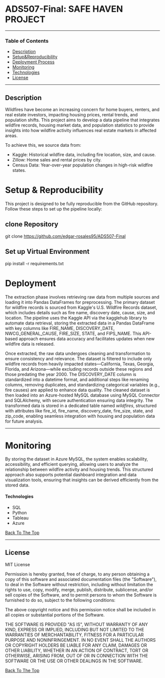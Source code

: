 # ADS507-Final: SAFE HAVEN PROJECT

---

### Table of Contents

- [Description](#description)
- [Setup&Reproducibility](#Setup&Reproducibility)
- [Deployment Process](#deployment)
- [Monitoring](#monitoring)
- [Technologies](#technologies)
- [License](#license)

---

## Description

Wildfires have become an increasing concern for home buyers, renters, and real estate investors, impacting housing prices, rental trends, and population shifts. This project aims to develop a data pipeline that integrates wildfire records, housing market data, and population statistics to provide insights into how wildfire activity influences real estate markets in affected areas.

To achieve this, we source data from:
- Kaggle: Historical wildfire data, including fire location, size, and cause.
- Zillow: Home sales and rental prices by city.
- Census Data: Year-over-year population changes in high-risk wildfire states.

# Setup & Reproducibility 

This project is designed to be fully reproducible from the GitHub repository. Follow these steps to set up the pipeline locally:

## clone Repository

git clone https://github.com/edgar-rosales95/ADS507-Final

## Set up Virtual Environment

pip install -r requirements.txt

# Deployment

The extraction phase involves retrieving raw data from multiple sources and loading it into Pandas DataFrames for preprocessing. The primary dataset for wildfire records is sourced from Kaggle's U.S. Wildfire Records dataset, which includes details such as fire name, discovery date, cause, size, and location. The pipeline uses the Kaggle API via the kagglehub library to automate data retrieval, storing the extracted data in a Pandas DataFrame with key columns like FIRE_NAME, DISCOVERY_DATE, NWCG_GENERAL_CAUSE, FIRE_SIZE, STATE, and FIPS_NAME. This API-based approach ensures data accuracy and facilitates updates when new wildfire data is released.

Once extracted, the raw data undergoes cleaning and transformation to ensure consistency and relevance. The dataset is filtered to include only wildfire records from heavily impacted states—California, Texas, Georgia, Florida, and Arizona—while excluding records outside these regions and those predating the year 2000. The DISCOVERY_DATE column is standardized into a datetime format, and additional steps like renaming columns, removing duplicates, and standardizing categorical variables (e.g., fire causes) are applied to enhance data quality. The cleaned dataset is then loaded into an Azure-hosted MySQL database using MySQL Connector and SQLAlchemy, with secure authentication ensuring data integrity. The transformed data is stored in a dedicated table named *wildfires*, structured with attributes like fire_id, fire_name, discovery_date, fire_size, state, and zip_code, enabling seamless integration with housing and population data for future analysis.

---

# Monitoring

By storing the dataset in Azure MySQL, the system enables scalability, accessibility, and efficient querying, allowing users to analyze the relationship between wildfire activity and housing trends. This structured approach also supports potential dashboard integration and data visualization tools, ensuring that insights can be derived efficiently from the stored data.



#### Technologies

- SQL
- Python
- Tableau
- Azure

[Back To The Top](#ADS507-Final)

---

## License

MIT License


Permission is hereby granted, free of charge, to any person obtaining a copy
of this software and associated documentation files (the "Software"), to deal
in the Software without restriction, including without limitation the rights
to use, copy, modify, merge, publish, distribute, sublicense, and/or sell
copies of the Software, and to permit persons to whom the Software is
furnished to do so, subject to the following conditions:

The above copyright notice and this permission notice shall be included in all
copies or substantial portions of the Software.

THE SOFTWARE IS PROVIDED "AS IS", WITHOUT WARRANTY OF ANY KIND, EXPRESS OR
IMPLIED, INCLUDING BUT NOT LIMITED TO THE WARRANTIES OF MERCHANTABILITY,
FITNESS FOR A PARTICULAR PURPOSE AND NONINFRINGEMENT. IN NO EVENT SHALL THE
AUTHORS OR COPYRIGHT HOLDERS BE LIABLE FOR ANY CLAIM, DAMAGES OR OTHER
LIABILITY, WHETHER IN AN ACTION OF CONTRACT, TORT OR OTHERWISE, ARISING FROM,
OUT OF OR IN CONNECTION WITH THE SOFTWARE OR THE USE OR OTHER DEALINGS IN THE
SOFTWARE.

[Back To The Top](#ADS507-Final)

